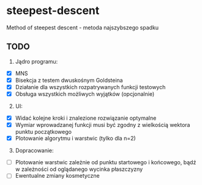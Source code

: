 # steepest-descent

Method of steepest descent - metoda najszybszego spadku

## TODO

1. Jądro programu:
- [X] MNS 
- [X] Bisekcja z testem dwuskośnym Goldsteina
- [X] Działanie dla wszystkich rozpatrywanych funkcji testowych
- [X] Obsługa wszystkich możliwych wyjątków (opcjonalnie)

2. UI:
- [X] Widać kolejne kroki i znalezione rozwiązanie optymalne
- [X] Wymiar wprowadzanej funkcji musi być zgodny z wielkością wektora punktu początkowego
- [X] Plotowanie algorytmu i warstwic (tylko dla n=2)

3. Dopracowanie:
- [ ] Plotowanie warstwic zależnie od punktu startowego i końcowego, bądź w zależności od oglądanego wycinka płaszczyzny
- [ ] Ewentualne zmiany kosmetyczne
